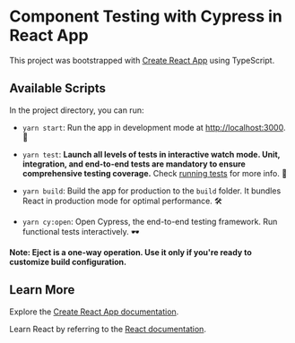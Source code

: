 # Component Testing with Cypress in React App

This project was bootstrapped with [Create React App](https://github.com/facebook/create-react-app) using TypeScript.

## Available Scripts

In the project directory, you can run:

- `yarn start`: Run the app in development mode at [http://localhost:3000](http://localhost:3000). 🚀

- `yarn test`: **Launch all levels of tests in interactive watch mode. Unit, integration, and end-to-end tests are mandatory to ensure comprehensive testing coverage.** Check [running tests](https://facebook.github.io/create-react-app/docs/running-tests) for more info. 🧪

- `yarn build`: Build the app for production to the `build` folder. It bundles React in production mode for optimal performance. 🛠️

- `yarn cy:open`: Open Cypress, the end-to-end testing framework. Run functional tests interactively. 🕶️

**Note: Eject is a one-way operation. Use it only if you're ready to customize build configuration.**

## Learn More

Explore the [Create React App documentation](https://facebook.github.io/create-react-app/docs/getting-started).

Learn React by referring to the [React documentation](https://reactjs.org/).
